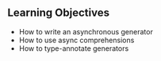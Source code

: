 ## Learning Objectives
* How to write an asynchronous generator
* How to use async comprehensions
* How to type-annotate generators

